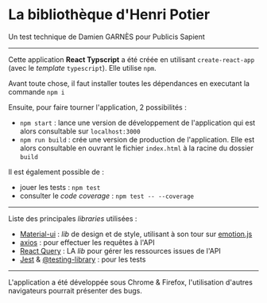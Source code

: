 # La bibliothèque d'Henri Potier
Un test technique de Damien GARNÈS pour Publicis Sapient

---

Cette application **React Typscript** a été créée en utilisant `create-react-app` (avec le _template_ `typescript`). Elle utilise `npm`.

Avant toute chose, il faut installer toutes les dépendances en executant la commande `npm i`

Ensuite, pour faire tourner l'application, 2 possibilités :
- `npm start` : lance une version de développement de l'application qui est alors consultable sur `localhost:3000`
- `npm run build` : crée une version de production de l'application. Elle est alors consultable en ouvrant le fichier `index.html` à la racine du dossier `build`

Il est également possible de :
- jouer les tests : `npm test`
- consulter le _code coverage_ : `npm test -- --coverage`

---

Liste des principales _libraries_ utilisées :
- [Material-ui](https://mui.com/) : _lib_ de design et de style, utilisant à son tour sur [emotion.js](https://emotion.sh/)
- [axios](https://axios-http.com/) : pour effectuer les requêtes à l'API
- [React Query](https://react-query.tanstack.com/) : LA _lib_ pour gérer les ressources issues de l'API
- [Jest](https://jestjs.io/) & [@testing-library](https://testing-library.com/) : pour les tests

---

L'application a été développée sous Chrome & Firefox, l'utilisation d'autres navigateurs pourrait présenter des bugs.
